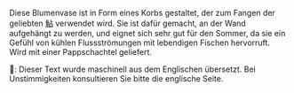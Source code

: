 <p>Diese Blumenvase ist in Form eines Korbs gestaltet, der zum Fangen der geliebten <abbr title="ayu, süßer Fisch">鮎</abbr> verwendet wird. Sie ist dafür gemacht, an der Wand aufgehängt zu werden, und eignet sich sehr gut für den Sommer, da sie ein Gefühl von kühlen Flussströmungen mit lebendigen Fischen hervorruft. Wird mit einer Pappschachtel geliefert.</p>
👾: Dieser Text wurde maschinell aus dem Englischen übersetzt. Bei Unstimmigkeiten konsultieren Sie bitte die englische Seite.
